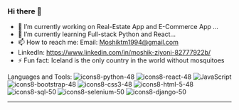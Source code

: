 ### Hi there 👋
- 🔭 I’m currently working on Real-Estate App and E-Commerce App  ...
- 🌱 I’m currently learning Full-stack Python and React...
- 📫 How to reach me: Email: Moshiktm1994@gmail.com 
- LinkedIn: https://www.linkedin.com/in/moshik-ziyoni-82777922b/
- ⚡ Fun fact: Iceland is the only country in the world without mosquitoes



Languages and Tools:
![icons8-python-48](https://user-images.githubusercontent.com/111297694/206739149-be51341c-af3b-4786-ab09-6944fad923b7.png)
![icons8-react-48](https://user-images.githubusercontent.com/111297694/206739956-065f9240-5488-4da6-bedf-2e5add1e972c.png)
![JavaScript](https://user-images.githubusercontent.com/25181517/117447155-6a868a00-af3d-11eb-9cfe-245df15c9f3f.png)
![icons8-bootstrap-48](https://user-images.githubusercontent.com/111297694/206739283-cff878e8-8d96-4bc6-ba2c-e157ca2e668a.png)
![icons8-css3-48](https://user-images.githubusercontent.com/111297694/206739542-64d1a5e0-1c10-4400-87ba-c9b3162b2d2b.png)
![icons8-html-5-48](https://user-images.githubusercontent.com/111297694/206739560-d56bc623-b1ee-4bb2-84a9-bad6115d528b.png)
![icons8-sql-50](https://user-images.githubusercontent.com/111297694/206740073-84cdc734-9b6b-4445-946e-e96bfd4a9181.png)
![icons8-selenium-50](https://user-images.githubusercontent.com/111297694/206740319-155f8a6c-cfb1-446e-b63a-53aa81fd3617.png)
![icons8-django-50](https://user-images.githubusercontent.com/111297694/206740442-58a4d706-3a36-4f68-ab69-fceae1d76255.png)

---


<!--
**MoshikZiyoni/MoshikZiyoni** is a ✨ _special_ ✨ repository because its `README.md` (this file) appears on your GitHub profile.

Here are some ideas to get you started:


